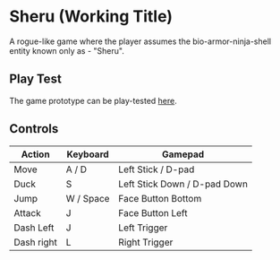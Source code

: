 # Sheru (Working Title)

A rogue-like game where the player assumes the bio-armor-ninja-shell entity known only as - "Sheru". 


## Play Test

The game prototype can be play-tested [here](https://elastic-murdock-d1a9ae.netlify.app/).

## Controls

| Action      | Keyboard    | Gamepad |
| ----------- | ----------- | ------- |
| Move        | A / D         |    Left Stick / D-pad     |
| Duck        | S             |   Left Stick Down / D-pad Down    |
| Jump        | W / Space     |   Face Button Bottom    |
| Attack      | J             |   Face Button Left    |
| Dash Left   | J             |   Left Trigger    |
| Dash right  | L             |   Right Trigger    |


